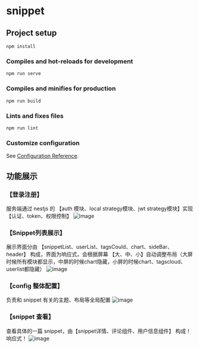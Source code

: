 # snippet

## Project setup
```
npm install
```

### Compiles and hot-reloads for development
```
npm run serve
```

### Compiles and minifies for production
```
npm run build
```

### Lints and fixes files
```
npm run lint
```

### Customize configuration
See [Configuration Reference](https://cli.vuejs.org/config/).

## 功能展示
### 【登录注册】
服务端通过 nestjs 的 【auth 模块、local strategy模块、jwt strategy模块】实现【认证、token、权限控制】
![image](https://user-images.githubusercontent.com/81945205/154099581-fb8bd5c5-a666-467c-9644-088e5bb50986.png)

### 【Snippet列表展示】
展示界面分由 【snippetList、userList、tagsCould、chart、sideBar、header】 构成，界面为响应式，会根据屏幕 【大、中、小】自动调整布局（大屏时候所有模块都显示，中屏的时候chart隐藏，小屏的时候chart、tagscloud、userlist都隐藏）
![image](https://user-images.githubusercontent.com/81945205/154102875-2f0fffc8-9256-4f25-97ed-99af71d25799.png)

### 【config 整体配置】
负责和 snippet 有关的主题、布局等全局配置
![image](https://user-images.githubusercontent.com/81945205/154104986-82695902-4c31-4d74-bafe-7e3ef5584e16.png)

### 【snippet 查看】
查看具体的一篇 snippet，由【snippet详情、评论组件、用户信息组件】 构成！响应式！
![image](https://user-images.githubusercontent.com/81945205/154105125-dcf7bd52-5bfd-48f4-90a1-a49cb88a7d81.png)

